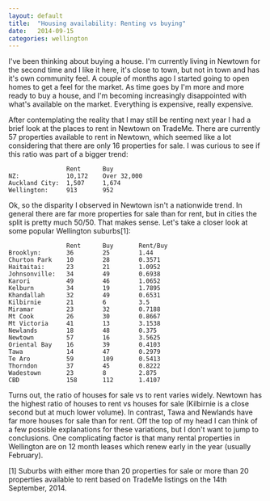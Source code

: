 ```yaml
---
layout: default
title:  "Housing availability: Renting vs buying"
date:   2014-09-15
categories: wellington
---
```


I've been thinking about buying a house. I'm currently living in Newtown for the second time and I like it here, it's close to town, but not in town and has it's own community feel. A couple of months ago I started going to open homes to get a feel for the market. As time goes by I'm more and more ready to buy a house, and I'm becoming increasingly disappointed with what's available on the market. Everything is expensive, really expensive.

After contemplating the reality that I may still be renting next year I had a brief look at the places to rent in Newtown on TradeMe. There are currently 57 properties available to rent in Newtown, which seemed like a lot considering that there are only 16 properties for sale. I was curious to see if this ratio was part of a bigger trend:

                    Rent      Buy
    NZ:             10,172    Over 32,000
    Auckland City:  1,507     1,674
    Wellington:     913       952

Ok, so the disparity I observed in Newtown isn't a nationwide trend. In general there are far more properties for sale than for rent, but in cities the split is pretty much 50/50. That makes sense. Let's take a closer look at some popular Wellington suburbs[1]:

                    Rent      Buy       Rent/Buy
    Brooklyn:       36        25        1.44
    Churton Park    10        28        0.3571
    Haitaitai:      23        21        1.0952
    Johnsonville:   34        49        0.6938
    Karori          49        46        1.0652
    Kelburn         34        19        1.7895
    Khandallah      32        49        0.6531
    Kilbirnie       21        6         3.5
    Miramar         23        32        0.7188
    Mt Cook         26        30        0.8667
    Mt Victoria     41        13        3.1538
    Newlands        18        48        0.375
    Newtown         57        16        3.5625
    Oriental Bay    16        39        0.4103
    Tawa            14        47        0.2979
    Te Aro          59        109       0.5413
    Thorndon        37        45        0.8222
    Wadestown       23        8         2.875
    CBD             158       112       1.4107

Turns out, the ratio of houses for sale vs to rent varies widely. Newtown has the highest ratio of houses to rent vs houses for sale (Kilbirnie is a close second but at much lower volume). In contrast, Tawa and Newlands have far more houses for sale than for rent. Off the top of my head I can think of a few possible explanations for these variations, but I don't want to jump to conclusions. One complicating factor is that many rental properties in Wellington are on 12 month leases which renew early in the year (usually February).

[1] Suburbs with either more than 20 properties for sale or more than 20 properties available to rent based on TradeMe listings on the 14th September, 2014.